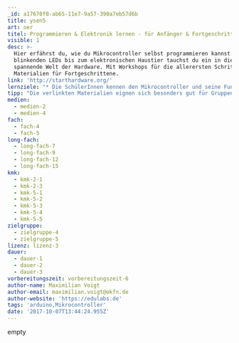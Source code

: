 ```yaml
---
_id: a17670f0-ab65-11e7-9a57-390a7eb57d6b
title: ysen5
art: oer
titel: Programmieren & Elektronik lernen - für Anfänger & Fortgeschrittene
visible: 1
desc: >-
  Hier erfährst du, wie du Mikrocontroller selbst programmieren kannst. Von
  blinkenden LEDs bis zum elektronischen Haustier tauchst du ein in die
  spannende Welt der Hardware. Mit Workshops für die allerersten Schritte und
  Materialien für Fortgeschrittene.
link: 'http://starthardware.org/'
lernziele: "* Die SchülerInnen kennen den Mikrocontroller und seine Funktionsweise.\r\n* Sie haben erste elektronische Bauteile kennengelernt.\r\n* Sie haben einfache Programme selbst geschrieben und wissen dadurch, wie ein Mikrocontroller programmiert wird."
tipp: "Die verlinkten Materialien eignen sich besonders gut für Gruppenarbeiten und projektorientierten Unterricht. Auch lassen sich mit ihnen Themen aus dem Physik-\r\n und Mathematikunterricht praxisnah erfahren. Wer Geld sparen möchte, kauft die Mikrocontroller bei SunFounder (~15€) oder baut mit den SchülerInnen die Boards gleich selber (kosten ~10€). [Hier](https://github.com/cdpoffline/starthardware) gibt es die Materialien auch für die offline Anwendung."
medien:
  - medien-2
  - medien-4
fach:
  - fach-4
  - fach-5
long-fach:
  - long-fach-7
  - long-fach-9
  - long-fach-12
  - long-fach-15
kmk:
  - kmk-2-1
  - kmk-2-3
  - kmk-5-1
  - kmk-5-2
  - kmk-5-3
  - kmk-5-4
  - kmk-5-5
zielgruppe:
  - zielgruppe-4
  - zielgruppe-5
lizenz: lizenz-3
dauer:
  - dauer-1
  - dauer-2
  - dauer-3
vorbereitungszeit: vorbereitungszeit-6
author-name: Maximilian Voigt
author-email: maximilian.voigt@okfn.de
author-website: 'https://edulabs.de'
tags: 'arduino,Mikrocontroller'
date: '2017-10-07T13:44:24.955Z'
---
```

empty
